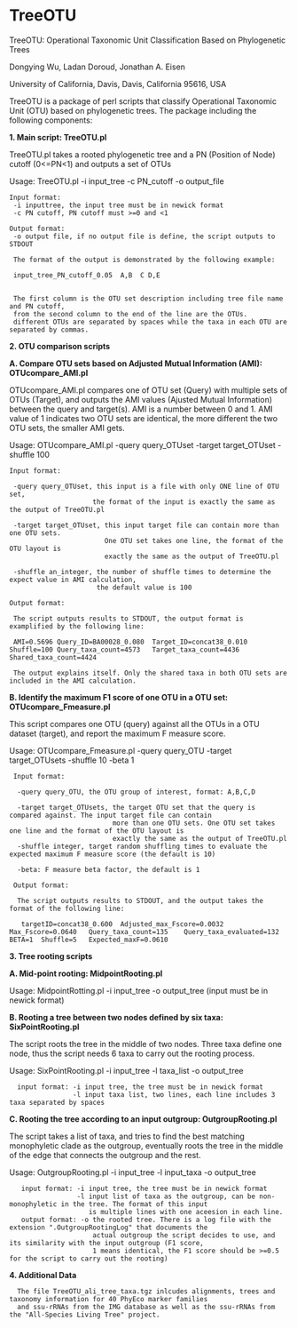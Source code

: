 TreeOTU
=======

TreeOTU: Operational Taxonomic Unit Classification Based on Phylogenetic Trees  

Dongying Wu, Ladan Doroud, Jonathan A. Eisen

University of California, Davis, Davis, California 95616, USA


TreeOTU is a package of perl scripts that classify Operational Taxonomic Unit (OTU) based on phylogenetic trees. 
The package including the following components:

<b>1. Main script: TreeOTU.pl</b>

   TreeOTU.pl takes a rooted phylogenetic tree and a PN (Position of Node) cutoff (0<=PN<1) and outputs a set of OTUs
   
   Usage: TreeOTU.pl -i input_tree -c PN_cutoff -o output_file

    Input format:
     -i inputtree, the input tree must be in newick format
     -c PN cutoff, PN cutoff must >=0 and <1
    
    Output format:
     -o output file, if no output file is define, the script outputs to STDOUT
    
     The format of the output is demonstrated by the following example:

     input_tree_PN_cutoff_0.05  A,B  C D,E
     

     The first column is the OTU set description including tree file name and PN cutoff, 
     from the second column to the end of the line are the OTUs. 
     different OTUs are separated by spaces while the taxa in each OTU are separated by commas. 
    
<b>2. OTU comparison scripts</b>

   <b>A. Compare OTU sets based on Adjusted Mutual Information (AMI): OTUcompare_AMI.pl</b>
   
   OTUcompare_AMI.pl compares one of OTU set (Query) with multiple sets of OTUs (Target), 
   and outputs the AMI values (Ajusted Mutual Information) between the query and target(s). 
   AMI is a number between 0 and 1. AMI value of 1 indicates two OTU sets are identical, 
   the more different the two OTU sets, the smaller AMI gets. 
   
   Usage: OTUcompare_AMI.pl -query query_OTUset -target target_OTUset -shuffle 100
   
    Input format:
   
     -query query_OTUset, this input is a file with only ONE line of OTU set, 
                         the format of the input is exactly the same as the output of TreeOTU.pl
                        
     -target target_OTUset, this input target file can contain more than one OTU sets. 
                            One OTU set takes one line, the format of the OTU layout is  
                            exactly the same as the output of TreeOTU.pl  
   
     -shuffle an_integer, the number of shuffle times to determine the expect value in AMI calculation, 
                          the default value is 100
   
    Output format:
   
     The script outputs results to STDOUT, the output format is examplified by the following line:
   
     AMI=0.5696	Query_ID=BA00028_0.080	Target_ID=concat38_0.010	Shuffle=100	Query_taxa_count=4573	Target_taxa_count=4436	Shared_taxa_count=4424
 
     The output explains itself. Only the shared taxa in both OTU sets are included in the AMI calculation.


   <b>B. Identify the maximum F1 score of one OTU in a OTU set: OTUcompare_Fmeasure.pl</b>
   
   This script compares one OTU (query) against all the OTUs in a OTU dataset (target), and report the maximum F measure score.

   Usage: OTUcompare_Fmeasure.pl -query query_OTU -target target_OTUsets -shuffle 10 -beta 1
   
     Input format:

      -query query_OTU, the OTU group of interest, format: A,B,C,D

      -target target_OTUsets, the target OTU set that the query is compared against. The input target file can contain 
                              more than one OTU sets. One OTU set takes one line and the format of the OTU layout is
                              exactly the same as the output of TreeOTU.pl
      -shuffle integer, target random shuffling times to evaluate the expected maximum F measure score (the default is 10)

      -beta: F measure beta factor, the default is 1

     Output format:
    
      The script outputs results to STDOUT, and the output takes the format of the following line: 

       targetID=concat38_0.600	Adjusted_max_Fscore=0.0032	Max_Fscore=0.0640	Query_taxa_count=135	Query_taxa_evaluated=132	BETA=1	Shuffle=5	Expected_maxF=0.0610


<b>3. Tree rooting scripts</b>

   <b>A. Mid-point rooting: MidpointRooting.pl</b> 

   Usage: MidpointRotting.pl -i input_tree -o output_tree (input must be in newick format)

   <b>B. Rooting a tree between two nodes defined by six taxa: SixPointRooting.pl</b>
 
   The script roots the tree in the middle of two nodes. Three taxa define one node, thus the script needs 6 taxa to carry
   out the rooting process.
   
   Usage: SixPointRooting.pl -i input_tree -l taxa_list -o output_tree 
   
      input format: -i input tree, the tree must be in newick format
                    -l input taxa list, two lines, each line includes 3 taxa separated by spaces 
                    
   <b>C. Rooting the tree according to an input outgroup: OutgroupRooting.pl</b>

   The script takes a list of taxa, and tries to find the best matching monophyletic clade as the outgroup, 
   eventually roots the tree in the middle of the edge that connects the outgroup and the rest.
   
   Usage: OutgroupRooting.pl -i input_tree -l input_taxa -o output_tree
   
       input format: -i input tree, the tree must be in newick format
                     -l input list of taxa as the outgroup, can be non-monophyletic in the tree. The format of this input
                        is multiple lines with one aceesion in each line.
       output format: -o the rooted tree. There is a log file with the extension ".OutgroupRootingLog" that documents the 
                         actual outgroup the script decides to use, and its similarity with the input outgroup (F1 score, 
                         1 means identical, the F1 score should be >=0.5 for the script to carry out the rooting)
                         
                         
<b>4. Additional Data</b>                        
                  
      The file TreeOTU_ali_tree_taxa.tgz inlcudes alignments, trees and taxonomy information for 40 PhyEco marker families 
      and ssu-rRNAs from the IMG database as well as the ssu-rRNAs from the "All-Species Living Tree" project. 
                     
   

